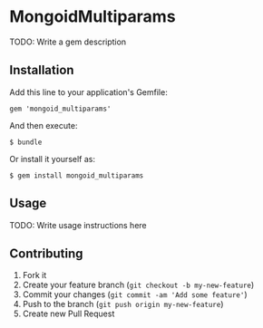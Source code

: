 # MongoidMultiparams

TODO: Write a gem description

## Installation

Add this line to your application's Gemfile:

    gem 'mongoid_multiparams'

And then execute:

    $ bundle

Or install it yourself as:

    $ gem install mongoid_multiparams

## Usage

TODO: Write usage instructions here

## Contributing

1. Fork it
2. Create your feature branch (`git checkout -b my-new-feature`)
3. Commit your changes (`git commit -am 'Add some feature'`)
4. Push to the branch (`git push origin my-new-feature`)
5. Create new Pull Request
